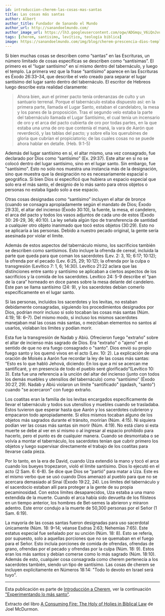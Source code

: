 ```yaml
---
id: introduccion-cherem-las-cosas-mas-santas
title: Las cosas más santas
author: Albert
author_title: Fundador de Sanando el Mundo
author_url: http://sanandoelmundo.com/
author_image_url: https://lh3.googleusercontent.com/ogw/ADGmqu_V6iQnJvuIOUFQJ8ebZQW6vvBd8lk0fipmF92Z
tags: [cherem, santisimo, levítico, teología biblica]
image: https://sanandoelmundo.com/img/blog/cherem-prescencia-dios-templo.png
--- 
```


Si bien muchas cosas se describen como “santas” en las Escrituras, un número limitado de cosas específicas se describen como “santísimas”. El primero es el "lugar santísimo" en sí mismo dentro del tabernáculo, y luego el templo. La primera vez que la frase “santísimo” aparece en las Escrituras es Éxodo 26:33–34, que describe el velo creado para separar el lugar santísimo del lugar santo dentro del tabernáculo. El escritor de Hebreos luego describe esta realidad claramente:

> Ahora bien, aun el primer pacto tenía ordenanzas de culto y un santuario terrenal.  Porque el tabernáculo estaba dispuesto así: en la primera parte, llamada el Lugar Santo, estaban el candelabro, la mesa y los panes de la proposición. Tras el segundo velo estaba la parte del tabernáculo llamada el Lugar Santísimo, el cual tenía un incensario de oro y el arca del pacto cubierta de oro por todas partes, en la que estaba una urna de oro que contenía el maná, la vara de Aarón que reverdeció, y las tablas del pacto; y sobre ella los querubines de gloria que cubrían el propiciatorio; de las cuales cosas no se puede ahora hablar en detalle. (Heb. 9:1-5)

Además del lugar santísimo en sí, el altar mismo, una vez consagrado, fue declarado por Dios como “santísimo” (Ex. 29:37). Este altar en sí no se colocó dentro del lugar santísimo, sino en el lugar santo. Sin embargo, fue "santísimo". Esto no solo nos muestra una instancia más de la designación, sino que muestra que la designación no es necesariamente espacial o geográfica. Si bien Dios sí especificó que hubiera un espacio especial que solo era el más santo, el designio de lo más santo para otros objetos o personas no estaba ligado solo a ese espacio.

<!--truncate-->

Otras cosas designadas como “santísimo” incluyen el altar de bronce (cuando se consagra apropiadamente según el mandato de Dios; Éxodo 29:33), el altar del incienso (Éxodo 30:10), la fuente, la mesa, el candelero, el arca del pacto y todos los vasos adjuntos de cada uno de estos (Éxodo 30: 26-29, 36; 40:10). La ley señala algún tipo de transferencia de santidad a cualquier otro objeto inanimado que tocó estos objetos (30:29). Esto no se aplicaría a las personas. Debido a nuestro pecado original, la gente sería asesinada por violar el límite.

Además de estos aspectos del tabernáculo mismo, los sacrificios también se describen como santísimos. Esto incluye la ofrenda de cereal, incluida la parte que queda para que coman los sacerdotes (Lev. 2: 3, 10; 6:17; 10:12); la ofrenda por el pecado (Lev. 6:25, 29; 10:12); la ofrenda por la culpa o transgresión (Levítico 7: 1, 6; 14:30). Levítico 21:22 aclara que las distinciones entre santo y santísimo se aplicaban a ciertos aspectos de los sacrificios y la comida de los sacerdotes. Levítico 24: 5-9 describe el “pan de la cara” horneado en doce panes sobre la mesa delante del candelero. Este pan se llama santísimo (24: 9), y los sacerdotes debían comerlo específicamente en el lugar santo.

Si las personas, incluidos los sacerdotes y los levitas, no estaban debidamente consagradas, siguiendo los procedimientos designados por Dios, podrían morir incluso si solo tocaban las cosas más santas (Núm. 4:19; 18: 6–7). Del mismo modo, si incluso los mismos sacerdotes manejaban mal las cosas más santas, o mezclaban elementos no santos al usarlos, violaban los límites y podían morir.

Esta fue la transgresión de Nadab y Abiú. Ofrecieron fuego "extraño" sobre el altar de incienso más sagrado de Dios. Era "extraño" o "ajeno" en el sentido de que no era fuego consagrado o "santo". Dios envió su propio fuego santo y los quemó vivos en el acto (Lev. 10: 2). La explicación de una oración de Moisés a Aarón fue recordar la ley de las cosas más santas: “Esto es lo que habló Jehová, diciendo: En los que a mí se acercan me santificaré, y en presencia de todo el pueblo seré glorificado”(Levítico 10: 3). Esta fue una referencia a la unción del altar del incienso (junto con todos los demás muebles y utensilios del tabernáculo) como “santísimo” (Éxodo 30:27, 29). Nadab y Abiú violaron un límite "santificado" (qadash, "santo") cuando "se acercaron" con fuego extraño.

Los coatitas eran la familia de los levitas encargados específicamente de llevar el tabernáculo y todos sus utensilios y muebles cuando se trasladaba. Estos tuvieron que esperar hasta que Aarón y los sacerdotes cubrieron y empacaron todo apropiadamente. Si ellos mismos tocaban alguno de los objetos más sagrados durante el tránsito, morirían (Núm. 4:15). Ni siquiera podían ver las cosas más santas sin morir (Núm. 4:19). No está claro si esta muerte se debe al ver en sí mismo o al ingresar al espacio prohibido para hacerlo, pero el punto es de cualquier manera. Cuando se desmontaba o se volvía a montar el tabernáculo, los sacerdotes tenían que cubrir primero los objetos y luego supervisar directamente el trabajo de los coatitas para llevarse cada pieza.

Por lo tanto, en la era de David, cuando Uza extendió la mano y tocó el arca cuando los bueyes tropezaron, violó el límite santísimo. Dios lo ejecutó en el acto (2 Sam. 6: 6-8). Se dice que Dios se “partió” para matar a Uza. Este es el mismo verbo que se usó cuando Dios amenazó al pueblo para que no se acercara demasiado al Sinaí (Éxodo 19:22, 24). Los límites del tabernáculo y el sacerdocio estaban allí para proteger a la gente de su propia pecaminosidad. Con estos límites desaparecidos, Uza estaba a una mano extendida de la muerte. Cuando el arca había sido devuelta de los filisteos en un tiempo anterior, los hombres de Bet-semes la abrieron y miraron adentro. Este error condujo a la muerte de 50,300 personas por el Señor (1 Sam. 6:19).

La mayoría de las cosas santas fueron designadas para uso sacerdotal únicamente (Núm. 18: 9–14; véanse Esdras 2:63; Nehemías 7:65). Este estatus especial fue señalado por su unción (Núm. 18: 8). Esto se refería, por supuesto, solo a aquellas porciones que no se quemaban en el fuego para el Señor. Esto incluía porciones de comida de ofrendas, ofrendas de grano, ofrendas por el pecado y ofrendas por la culpa (Núm. 18: 9). Estos eran los más santos y debían comerse como lo más sagrado (Núm. 18:10). Además de esto, cualquier cosa consagrada como cherem pertenecía a los sacerdotes también, siendo un tipo de santísimo. Las cosas de cherem se incluyen explícitamente en Números 18:14: "Todo lo devoto en Israel será tuyo".

------

Esta publicación es parte de [Introducción a Cherem](/blog/introduccion-cherem), ver la continuación ["Experimentando lo más santo"](/blog/introduccion-cherem-experimentando-lo-mas-santo).

<div class="alert alert--secondary" role="info">
  Extracto del libro <a href="https://www.amazon.com/Consuming-Fire-Holy-Holies-Biblical/dp/1078311242">A Consuming Fire: The Holy of Holies in Biblical Law</a> de Joel McDurmon.
</div> 